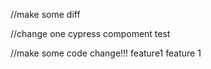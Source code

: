 //make some diff

//change one cypress compoment test


//make some code change!!! feature1
feature 1